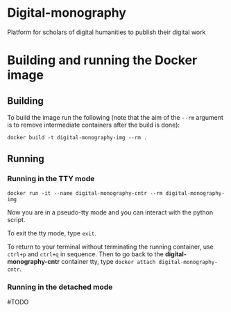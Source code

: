 # Digital-monography
Platform for scholars of digital humanities to publish their digital work

# Building and running the Docker image

## Building

To build the image run the following (note that the aim of the `--rm` argument is to remove intermediate containers after the build is done):

```
docker build -t digital-monography-img --rm .
```

## Running

### Running in the TTY mode

```
docker run -it --name digital-monography-cntr --rm digital-monography-img
```

Now you are in a pseudo-tty mode and you can interact with the python script.

To exit the tty mode, type `exit`.

To return to your terminal without terminating the running container, use `ctrl+p` and `ctrl+q` in sequence. Then to go back to the **digital-monography-cntr** container tty, type `docker attach digital-monography-cntr`.

### Running in the detached mode

#TODO
